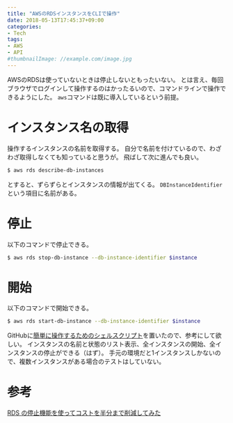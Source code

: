 ```yaml
---
title: "AWSのRDSインスタンスをCLIで操作"
date: 2018-05-13T17:45:37+09:00
categories:
- Tech
tags:
- AWS
- API
#thumbnailImage: //example.com/image.jpg
---
```


AWSのRDSは使っていないときは停止しないともったいない。
とは言え、毎回ブラウザでログインして操作するのはかったるいので、コマンドラインで操作できるようにした。
`aws`コマンドは既に導入しているという前提。

<!--more-->

# インスタンス名の取得
操作するインスタンスの名前を取得する。
自分で名前を付けているので、わざわざ取得しなくても知っていると思うが。
飛ばして次に進んでも良い。

```bash
$ aws rds describe-db-instances
```

とすると、ずらずらとインスタンスの情報が出てくる。
`DBInstanceIdentifier`という項目に名前がある。

# 停止
以下のコマンドで停止できる。

```bash
$ aws rds stop-db-instance --db-instance-identifier $instance
```

# 開始
以下のコマンドで開始できる。

```bash
$ aws rds start-db-instance --db-instance-identifier $instance
```

GitHubに[簡単に操作するためのシェルスクリプト](https://github.com/shidetake/aws/blob/master/aws_rds.sh)を置いたので、参考にして欲しい。
インスタンスの名前と状態のリスト表示、全インスタンスの開始、全インスタンスの停止ができる（はず）。
手元の環境だと1インスタンスしかないので、複数インスタンスがある場合のテストはしていない。

# 参考
[RDS の停止機能を使ってコストを半分まで削減してみた](https://blog.manabusakai.com/2017/06/stopping-rds/)

